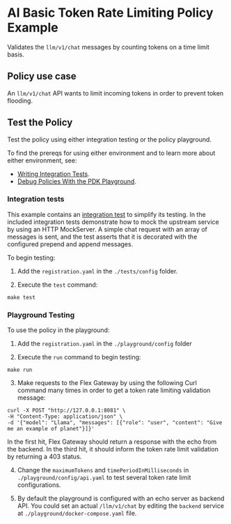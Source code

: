 # AI Basic Token Rate Limiting Policy Example
Validates the `llm/v1/chat` messages by counting tokens on a time limit basis.

## Policy use case
An `llm/v1/chat` API wants to limit incoming tokens in order to prevent token flooding.

## Test the Policy

Test the policy using either integration testing or the policy playground.

To find the prereqs for using either environment and to learn more about either environment, see:

* [Writing Integration Tests](https://docs.mulesoft.com/pdk/latest/policies-pdk-integration-tests).
* [Debug Policies With the PDK Playground](https://docs.mulesoft.com/pdk/latest/policies-pdk-debug-local).

### Integration tests

This example contains an [integration test](./tests/requests.rs) to simplify its testing. In the included integration tests demonstrate how to mock the upstream service by using an HTTP MockServer. A simple chat request with an array of messages is sent, and the test asserts that it is decorated with the configured prepend and append messages.

To begin testing:

1. Add the `registration.yaml` in the `./tests/config` folder.

2. Execute the `test` command:

``` shell
make test
```

### Playground Testing

To use the policy in the playground:

1. Add the `registration.yaml` in the `./playground/config` folder

2. Execute the `run` command to begin testing:

``` shell
make run
```

3. Make requests to the Flex Gateway by using the following Curl command many times in order to get a token rate limiting validation message:

```shell
curl -X POST "http://127.0.0.1:8081" \
-H "Content-Type: application/json" \
-d '{"model": "Llama", "messages": [{"role": "user", "content": "Give me an example of planet"}]}'
```

In the first hit, Flex Gateway should return a response with the echo from the backend. 
In the third hit, it should inform the token rate limit validation by returning a 403 status.

4. Change the `maximumTokens` and `timePeriodInMilliseconds` in `./playground/config/api.yaml` to test several token rate limit configurations.

5. By default the playground is configured with an echo server as backend API. You could set an actual `/llm/v1/chat` by editing the `backend` service at `./playground/docker-compose.yaml` file.
